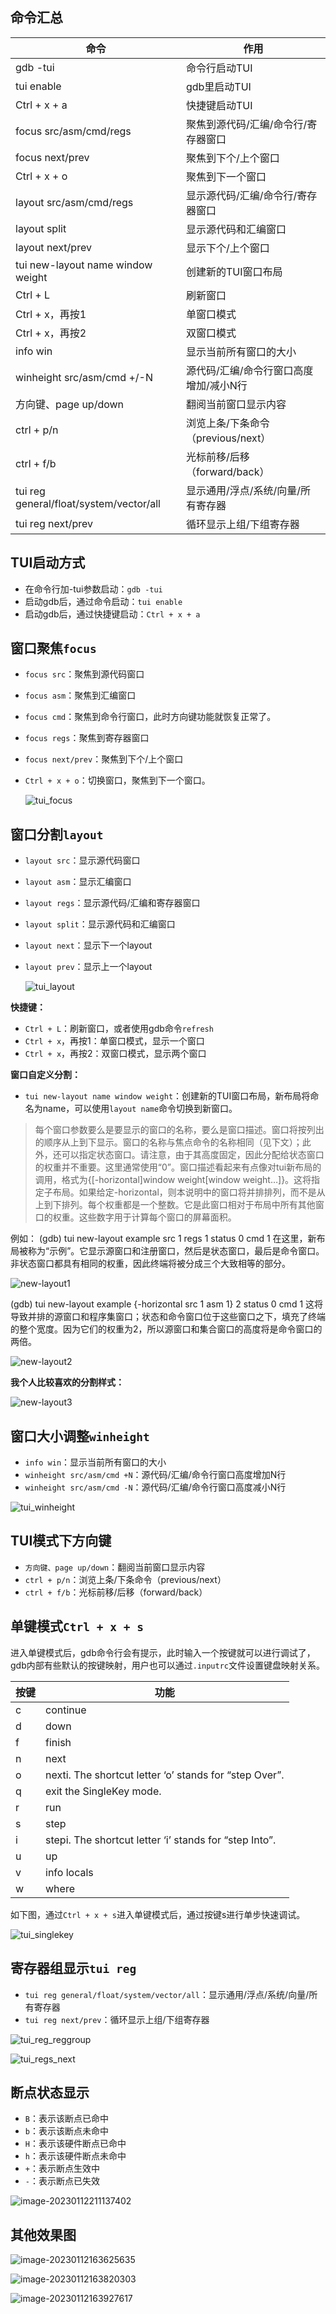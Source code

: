 ## 命令汇总
|命令|作用|
|---|---|
|gdb -tui|命令行启动TUI|
|tui enable|gdb里启动TUI|
|Ctrl + x + a|快捷键启动TUI|
|focus src/asm/cmd/regs|聚焦到源代码/汇编/命令行/寄存器窗口|
|focus next/prev|聚焦到下个/上个窗口|
|Ctrl + x + o|聚焦到下一个窗口|
|layout src/asm/cmd/regs|显示源代码/汇编/命令行/寄存器窗口|
|layout split|显示源代码和汇编窗口|
|layout next/prev|显示下个/上个窗口|
|tui new-layout name window weight|创建新的TUI窗口布局|
|Ctrl + L|刷新窗口|
|Ctrl + x，再按1|单窗口模式|
|Ctrl + x，再按2|双窗口模式|
|info win|显示当前所有窗口的大小|
|winheight src/asm/cmd +/-N|源代码/汇编/命令行窗口高度增加/减小N行|
|方向键、page up/down|翻阅当前窗口显示内容|
|ctrl + p/n|浏览上条/下条命令（previous/next）|
|ctrl + f/b|光标前移/后移（forward/back）|
|tui reg general/float/system/vector/all|显示通用/浮点/系统/向量/所有寄存器|
|tui reg next/prev|循环显示上组/下组寄存器|

## TUI启动方式

- 在命令行加-tui参数启动：`gdb -tui`
- 启动gdb后，通过命令启动：`tui enable`
- 启动gdb后，通过快捷键启动：`Ctrl + x + a`

## 窗口聚焦`focus`

- `focus src`：聚焦到源代码窗口

- `focus asm`：聚焦到汇编窗口

- `focus cmd`：聚焦到命令行窗口，此时方向键功能就恢复正常了。

- `focus regs`：聚焦到寄存器窗口

- `focus next/prev`：聚焦到下个/上个窗口

- `Ctrl + x + o`：切换窗口，聚焦到下一个窗口。

  ![tui_focus](https://cdn.jsdelivr.net/gh/HanxuLiu/CDN1/img/2023/202301122051312.gif)


## 窗口分割`layout`

- `layout src`：显示源代码窗口

- `layout asm`：显示汇编窗口

- `layout regs`：显示源代码/汇编和寄存器窗口

- `layout split`：显示源代码和汇编窗口

- `layout next`：显示下一个layout

- `layout prev`：显示上一个layout

  ![tui_layout](https://cdn.jsdelivr.net/gh/HanxuLiu/CDN1/img/2023/202301122054412.gif)

**快捷键：**

- `Ctrl + L`：刷新窗口，或者使用gdb命令`refresh`
- `Ctrl + x`，再按1：单窗口模式，显示一个窗口
- `Ctrl + x`，再按2：双窗口模式，显示两个窗口

**窗口自定义分割：**

- `tui new-layout name window weight`：创建新的TUI窗口布局，新布局将命名为name，可以使用`layout name`命令切换到新窗口。

> 每个窗口参数要么是要显示的窗口的名称，要么是窗口描述。窗口将按列出的顺序从上到下显示。窗口的名称与焦点命令的名称相同（见下文）；此外，还可以指定状态窗口。请注意，由于其高度固定，因此分配给状态窗口的权重并不重要。这里通常使用“0”。窗口描述看起来有点像对tui新布局的调用，格式为{[-horizontal]window weight[window weight…]}。这将指定子布局。如果给定-horizontal，则本说明中的窗口将并排排列，而不是从上到下排列。每个权重都是一个整数。它是此窗口相对于布局中所有其他窗口的权重。这些数字用于计算每个窗口的屏幕面积。

例如：
(gdb) tui new-layout example src 1 regs 1 status 0 cmd 1
在这里，新布局被称为“示例”。它显示源窗口和注册窗口，然后是状态窗口，最后是命令窗口。非状态窗口都具有相同的权重，因此终端将被分成三个大致相等的部分。

![new-layout1](https://cdn.jsdelivr.net/gh/HanxuLiu/CDN1/img/2023/202301122041611.gif)

(gdb) tui new-layout example {-horizontal src 1 asm 1} 2 status 0 cmd 1
这将导致并排的源窗口和程序集窗口；状态和命令窗口位于这些窗口之下，填充了终端的整个宽度。因为它们的权重为2，所以源窗口和集合窗口的高度将是命令窗口的两倍。

![new-layout2](https://cdn.jsdelivr.net/gh/HanxuLiu/CDN1/img/2023/202301122041605.gif)

**我个人比较喜欢的分割样式：**

![new-layout3](https://cdn.jsdelivr.net/gh/HanxuLiu/CDN1/img/2023/202301122045704.gif)

## 窗口大小调整`winheight`

- `info win`：显示当前所有窗口的大小
- `winheight src/asm/cmd +N`：源代码/汇编/命令行窗口高度增加N行
- `winheight src/asm/cmd -N`：源代码/汇编/命令行窗口高度减小N行

![tui_winheight](https://cdn.jsdelivr.net/gh/HanxuLiu/CDN1/img/2023/202301122104273.gif)

## TUI模式下方向键

- `方向键、page up/down`：翻阅当前窗口显示内容
- `ctrl + p/n`：浏览上条/下条命令（previous/next）	
- `ctrl + f/b`：光标前移/后移（forward/back）

## 单键模式`Ctrl + x + s`

进入单键模式后，gdb命令行会有提示，此时输入一个按键就可以进行调试了，gdb内部有些默认的按键映射，用户也可以通过`.inputrc`文件设置键盘映射关系。

|按键|功能|
|---|--|
|c|continue|
|d|down|
|f|finish|
|n|next|
|o|nexti. The shortcut letter ‘o’ stands for “step Over”.|
|q|exit the SingleKey mode.|
|r|run|
|s|step|
|i|stepi. The shortcut letter ‘i’ stands for “step Into”.|
|u|up|
|v|info locals|
|w|where|

如下图，通过`Ctrl + x + s`进入单键模式后，通过按键s进行单步快速调试。

![tui_singlekey](https://cdn.jsdelivr.net/gh/HanxuLiu/CDN1/img/2023/202301122106958.gif)

## 寄存器组显示`tui reg`

- `tui reg general/float/system/vector/all`：显示通用/浮点/系统/向量/所有寄存器
- `tui reg next/prev`：循环显示上组/下组寄存器

![tui_reg_reggroup](https://cdn.jsdelivr.net/gh/HanxuLiu/CDN1/img/2023/202301122119639.gif)

![tui_regs_next](https://cdn.jsdelivr.net/gh/HanxuLiu/CDN1/img/2023/202301122121188.gif)

## 断点状态显示

- `B`：表示该断点已命中
- `b`：表示该断点未命中
- `H`：表示该硬件断点已命中
- `h`：表示该硬件断点未命中
- `+`：表示断点生效中
- `-`：表示断点已失效

![image-20230112211137402](https://cdn.jsdelivr.net/gh/HanxuLiu/CDN1/img/2023/202301122111524.png)


## 其他效果图

![image-20230112163625635](https://cdn.jsdelivr.net/gh/HanxuLiu/CDN1/img/2023/202301121636834.png)


![image-20230112163820303](https://cdn.jsdelivr.net/gh/HanxuLiu/CDN1/img/2023/202301121638461.png)



![image-20230112163927617](https://cdn.jsdelivr.net/gh/HanxuLiu/CDN1/img/2023/202301121639926.png)

